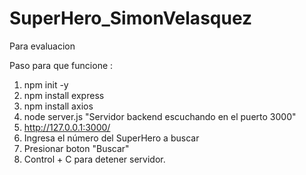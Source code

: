 # SuperHero_SimonVelasquez
Para evaluacion


Paso para que funcione :

1. npm init -y
2. npm install express
3. npm install axios
4. node server.js "Servidor backend escuchando en el puerto 3000"
5. http://127.0.0.1:3000/
6. Ingresa el número del SuperHero a buscar
7. Presionar boton "Buscar"
8. Control + C para detener servidor.